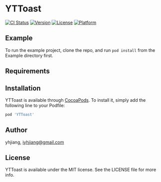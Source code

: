 # YTToast

[![CI Status](http://img.shields.io/travis/yhjiang/YTToast.svg?style=flat)](https://travis-ci.org/yhjiang/YTToast)
[![Version](https://img.shields.io/cocoapods/v/YTToast.svg?style=flat)](http://cocoapods.org/pods/YTToast)
[![License](https://img.shields.io/cocoapods/l/YTToast.svg?style=flat)](http://cocoapods.org/pods/YTToast)
[![Platform](https://img.shields.io/cocoapods/p/YTToast.svg?style=flat)](http://cocoapods.org/pods/YTToast)

## Example

To run the example project, clone the repo, and run `pod install` from the Example directory first.

## Requirements

## Installation

YTToast is available through [CocoaPods](http://cocoapods.org). To install
it, simply add the following line to your Podfile:

```ruby
pod 'YTToast'
```

## Author

yhjiang, iyhjiang@gmail.com

## License

YTToast is available under the MIT license. See the LICENSE file for more info.
